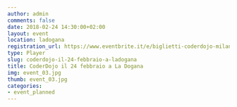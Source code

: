 ```yaml
---
author: admin
comments: false
date: 2018-02-24 14:30:00+02:00
layout: event
location: ladogana
registration_url: https://www.eventbrite.it/e/biglietti-coderdojo-milano-la-dogana-di-milano-43289970467
type: Player
slug: coderdojo-il-24-febbraio-a-ladogana
title: CoderDojo il 24 febbraio a La Dogana
img: event_03.jpg
thumb: event_03.jpg
categories:
- event_planned
---
```

